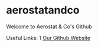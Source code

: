 # aerostatandco
Welcome to Aerostat &amp; Co's Github

Useful Links:
1 [Our Github Website](https://aerostatandco.github.io/)
